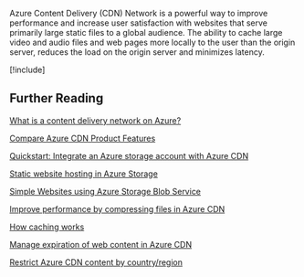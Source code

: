 Azure Content Delivery (CDN) Network is a powerful way to improve performance and increase user satisfaction with websites that serve primarily large static files to a global audience. The ability to cache large video and audio files and web pages more locally to the user than the origin server, reduces the load on the origin server and minimizes latency.

[!include[](../../../includes/azure-sandbox-cleanup.md)]

## Further Reading

[What is a content delivery network on Azure?](/azure/cdn/cdn-overview)

[Compare Azure CDN Product Features](/azure/cdn/cdn-features)

[Quickstart: Integrate an Azure storage account with Azure CDN](/azure/cdn/cdn-create-a-storage-account-with-cdn)

[Static website hosting in Azure Storage](/azure/storage/blobs/storage-blob-static-website)

[Simple Websites using Azure Storage Blob Service](/archive/blogs/make_it_better/simple-websites-using-azure-storage-blob-service)

[Improve performance by compressing files in Azure CDN](/azure/cdn/cdn-improve-performance)

[How caching works](/azure/cdn/cdn-how-caching-works)

[Manage expiration of web content in Azure CDN](/azure/cdn/cdn-manage-expiration-of-cloud-service-content)

[Restrict Azure CDN content by country/region](/azure/cdn/cdn-restrict-access-by-country-region)
